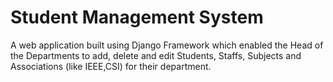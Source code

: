 # Student Management System
A web application built using Django Framework which enabled the Head of the Departments to add, delete and edit Students, Staffs, Subjects and Associations (like IEEE,CSI) for their department.
